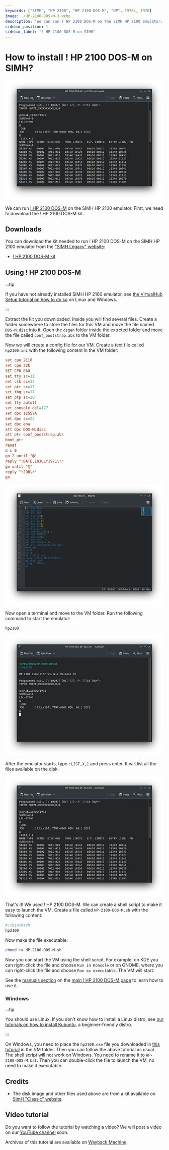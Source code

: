 ```yaml
---
keywords: ["SIMH", "HP 2100", "HP 2100 DOS-M", "HP", 1970s, 1970]
image: ./HP-2100-DOS-M-3.webp
description: 'We can run ! HP 2100 DOS-M on the SIMH HP 2100 emulator. First, we need to download the ! HP 2100 DOS-M kit. You can download the kit needed to run ! HP 2100 DOS-M on the SIMH HP 2100 emulator from the "SIMH Legacy" website:'
sidebar_position: 1
sidebar_label: "! HP 2100 DOS-M on SIMH"
---
```


# How to install ! HP 2100 DOS-M on SIMH?

![SIMH HP 2100 emulator with ! HP 2100 DOS-M](./HP-2100-DOS-M-3.webp)

We can run [! HP 2100 DOS-M](/1970s/1970/hp2100dos-m) on the SIMH HP 2100 emulator. First, we need to download the ! HP 2100 DOS-M kit.

## Downloads

You can download the kit needed to run ! HP 2100 DOS-M on the SIMH HP 2100 emulator from the ["SIMH Legacy" website](http://simh.trailing-edge.com/):

- [! HP 2100 DOS-M kit](http://simh.trailing-edge.com/kits/DOS-M.zip)

## Using ! HP 2100 DOS-M

:::tip

If you have not already installed SIMH HP 2100 emulator, see [the VirtualHub Setup tutorial on how to do so](https://setup.virtualhub.eu.org/simh-hp2100/) on Linux and Windows.

:::

Extract the kit you downloaded. Inside you will find several files. Create a folder somewhere to store the files for this VM and move the file named `DOS-M.disc` into it. Open the `dsgen` folder inside the extrcted folder and move the file called `conf_bootstrap.abs` to the VM folder.

Now we will create a config file for our VM. Create a text file called `hp2100.ini` with the following content in the VM folder:

```ini
set cpu 2116
set cpu 32k
SET CPU EAU
set tty sc=11
set clk sc=12
set ptr sc=13
set tbg sc=17
set ptp sc=20
set tty autolf
set console del=177
set dpc 12557A
set dpc sc=22
set dpc ena
att dpc DOS-M.disc
att ptr conf_bootstrap.abs
boot ptr
reset
d s 0
go 2 until "@"
reply ":DATE,10JULY1971\r"
go until "@"
reply ":JOB\r"
go
```

![hp2100.ini](./HP-2100-DOS-M-1.webp)

Now open a terminal and move to the VM folder. Run the following command to start the emulator:

```bash
hp2100
```

![hp2100](./HP-2100-DOS-M-2.webp)

After the emulator starts, type `:LIST,X,1` and press enter. It will list all the files available on the disk.

![List of files in ! HP 2100 DOS-M](./HP-2100-DOS-M-3.webp)

That's it! We used ! HP 2100 DOS-M. We can create a shell script to make it easy to launch the VM. Create a file called `HP-2100-DOS-M.sh` with the following content:

```bash
#!/bin/bash
hp2100
```

Now make the file executable:

```bash
chmod +x HP-2100-DOS-M.sh
```

Now you can start the VM using the shell script. For example, on KDE you can right-click the file and choose `Run in Konsole` or on GNOME, where you can right-click the file and choose `Run as executable`. The VM will start.

See the [manuals section](/1970s/1970/hp2100dos-m/#manuals) on the [main ! HP 2100 DOS-M page](/1970s/1970/hp2100dos-m/) to learn how to use it.

### Windows

:::tip

You should use Linux. If you don’t know how to install a Linux distro, see [our tutorials on how to install Kubuntu](https://setup.virtualhub.eu.org/tag/os/), a beginner-friendly distro.

:::

On Windows, you need to place the `hp2100.exe` file you downloaded in [this tutorial](https://setup.virtualhub.eu.org/simh-hp2100#windows) in the VM folder. Then you can follow the above tutorial as usual. The shell script will not work on Windows. You need to rename it to `HP-2100-DOS-M.bat`. Then you can double-click the file to launch the VM, no need to make it executable.

## Credits

- The disk image and other files used above are from a kit available on [SimH "Classic" website](http://simh.trailing-edge.com/).

## Video tutorial

Do you want to follow the tutorial by watching a video? We will post a video on our [YouTube channel](https://www.youtube.com/@virtua1hub) soon.

Archives of this tutorial are available on [Wayback Machine](https://web.archive.org/web/*/https://virtualhub.eu.org/1970s/1970/hp2100dos-m/simh/).
